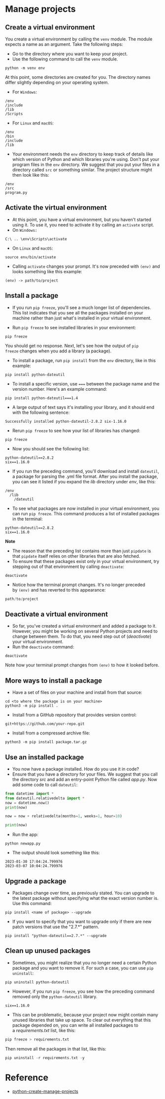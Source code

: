 # Manage projects

## Create a virtual environment
You create a virtual environment by calling the `venv` module. The module expects a name as an argument.
Take the following steps:
- Go to the directory where you want to keep your project.
- Use the following command to call the `venv` module.
```shell
python -m venv env
```

At this point, some directories are created for you. The directory names differ slightly depending on your operating system.
- For `Windows`:
```shell
/env
/include
/lib
/Scripts
```

- For  `Linux` and `macOS`:
```shell
/env
/bin
/include
/lib
```

- Your environment needs the `env` directory to keep track of details like which version of Python and which libraries you're using. Don't put your program files in the `env` directory. We suggest that you put your files in a directory called `src` or something similar. The project structure might then look like this:
```shell
/env
/src
program.py  
```


## Activate the virtual environment
- At this point, you have a virtual environment, but you haven't started using it. To use it, you need to activate it by calling an `activate` script.
- On `Windows:`
```shell
C:\ .. \env\Scripts\activate
```

- On `Linux` and `macOS`:
```shell
source env/bin/activate
```

- Calling `activate` changes your prompt. It's now preceded with `(env)` and looks something like this example:
```shell
(env) -> path/to/project
```

## Install a package
- If you run `pip freeze`, you'll see a much longer list of dependencies. This list indicates that you see all the packages installed on your machine rather than just what's installed in your virtual environment.

- Run `pip freeze` to see installed libraries in your environment:
```shell
pip freeze
```
You should get no response. Next, let's see how the output of `pip freeze` changes when you add a library (a package).

- To install a package, run `pip install` from the `env` directory, like in this example:
```shell
pip install python-dateutil
```

- To install a specific version, use `===` between the package name and the version number. Here's an example command:
```shell
pip install python-dateutil===1.4
```

- A large output of text says it's installing your library, and it should end with the following sentence:
```shell
Successfully installed python-dateutil-2.8.2 six-1.16.0 
```

- Rerun `pip freeze` to see how your list of libraries has changed:
```shell
pip freeze
```

- Now you should see the following list:
```shell
python-dateutil==2.8.2
six==1.16.0
```

- If you run the preceding command, you'll download and install `dateutil`, a package for parsing the .yml file format. After you install the package, you can see it listed if you expand the _lib_ directory under _env_, like this:
```shell
/env
  /lib
    /dateutil
```

- To see what packages are now installed in your virtual environment, you can run `pip freeze`. This command produces a list of installed packages in the terminal:
```shell
python-dateutil==2.8.2
six==1.16.0
```

**Note**
- The reason that the preceding list contains more than just `pipdate` is that `pipdate` itself relies on other libraries that are also fetched.
- To ensure that these packages exist only in your virtual environment, try stepping out of that environment by calling `deactivate`:
```shell
deactivate
```

- Notice how the terminal prompt changes. It's no longer preceded by `(env)` and has reverted to this appearance:
```python
path/to/project
```


## Deactivate a virtual environment
- So far, you've created a virtual environment and added a package to it. However, you might be working on several Python projects and need to change between them. To do that, you need step out of (_deactivate_) your virtual environment.
- Run the `deactivate` command:
```shell
deactivate
```
Note how your terminal prompt changes from `(env)` to how it looked before.

## More ways to install a package
-   Have a set of files on your machine and install from that source:
```shell
cd <to where the package is on your machine>
python3 -m pip install .
```

-   Install from a GitHub repository that provides version control:
```shell
git+https://github.com/your-repo.git
```

-   Install from a compressed archive file:
```shell
python3 -m pip install package.tar.gz
```

## Use an installed package
- You now have a package installed. How do you use it in code?
- Ensure that you have a directory for your files. We suggest that you call the directory _src_ and add an entry-point Python file called _app.py_. Now add some code to call `dateutil`:
```python
from datetime import *
from dateutil.relativedelta import *
now = datetime.now()
print(now)

now = now + relativedelta(months=1, weeks=1, hour=10)

print(now)
```

- Run the app:
```shell
python newapp.py
```

- The output should look something like this:
```shell
2023-01-30 17:04:24.799976
2023-03-07 10:04:24.799976
```

## Upgrade a package
- Packages change over time, as previously stated. You can upgrade to the latest package without specifying what the exact version number is. Use this command:
```shell
pip install <name of package> --upgrade
```

- If you want to  specify that you want to upgrade only if there are new patch versions that use the "2.7.\*" pattern.
```shell
pip install "python-dateutil==2.7.*" --upgrade
```

## Clean up unused packages
- Sometimes, you might realize that you no longer need a certain Python package and you want to remove it. For such a case, you can use `pip uninstall`:
```shell
pip uninstall python-dateutil
```

- However, if you run `pip freeze`, you see how the preceding command removed only the `python-dateutil` library.
```shell
six==1.16.0
```

- This can be problematic, because your project now might contain many unused libraries that take up space. To clear out everything that this package depended on, you can write all installed packages to a _requirements.txt_ list, like this:
```python
pip freeze > requirements.txt
```

Then remove all the packages in that list, like this:
```python
pip uninstall -r requirements.txt -y
```

# Reference
- [python-create-manage-projects](https://learn.microsoft.com/en-us/training/modules/python-create-manage-projects/2-set-up-project)